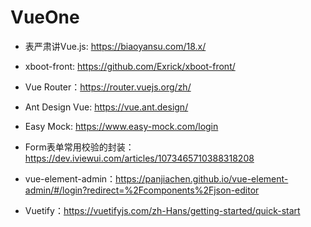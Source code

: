 # VueOne

- 表严肃讲Vue.js: https://biaoyansu.com/18.x/

- xboot-front: https://github.com/Exrick/xboot-front/

- Vue Router：https://router.vuejs.org/zh/

- Ant Design Vue: https://vue.ant.design/

- Easy Mock: https://www.easy-mock.com/login

- Form表单常用校验的封装：https://dev.iviewui.com/articles/1073465710388318208

- vue-element-admin：https://panjiachen.github.io/vue-element-admin/#/login?redirect=%2Fcomponents%2Fjson-editor

- Vuetify：https://vuetifyjs.com/zh-Hans/getting-started/quick-start
